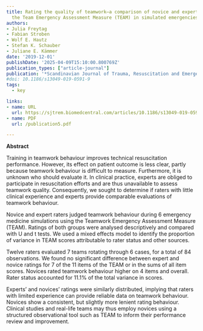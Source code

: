 ```yaml
---
title: Rating the quality of teamwork—a comparison of novice and expert ratings using
  the Team Emergency Assessment Measure (TEAM) in simulated emergencies
authors:
- Julia Freytag
- Fabian Stroben
- Wolf E. Hautz
- Stefan K. Schauber
- Juliane E. Kämmer
date: '2019-12-01'
publishDate: '2025-04-09T15:10:00.800769Z'
publication_types: ["article-journal"]
publication: '*Scandinavian Journal of Trauma, Resuscitation and Emergency Medicine*'
#doi: 10.1186/s13049-019-0591-9
tags:
  - key

links:
- name: URL
  url: https://sjtrem.biomedcentral.com/articles/10.1186/s13049-019-0591-9
- name: PDF
  url: /publication5.pdf

---
```

**Abstract**

Training in teamwork behaviour improves technical resuscitation performance. However, its effect on patient outcome is less clear, partly because teamwork behaviour is difficult to measure. Furthermore, it is unknown who should evaluate it. In clinical practice, experts are obliged to participate in resuscitation efforts and are thus unavailable to assess teamwork quality. Consequently, we sought to determine if raters with little clinical experience and experts provide comparable evaluations of teamwork behaviour.

Novice and expert raters judged teamwork behaviour during 6 emergency medicine simulations using the Teamwork Emergency Assessment Measure (TEAM). Ratings of both groups were analysed descriptively and compared with U and t tests. We used a mixed effects model to identify the proportion of variance in TEAM scores attributable to rater status and other sources.

Twelve raters evaluated 7 teams rotating through 6 cases, for a total of 84 observations. We found no significant difference between expert and novice ratings for 7 of the 11 items of the TEAM or in the sums of all item scores. Novices rated teamwork behaviour higher on 4 items and overall. Rater status accounted for 11.1% of the total variance in scores.

Experts’ and novices’ ratings were similarly distributed, implying that raters with limited experience can provide reliable data on teamwork behaviour. Novices show a consistent, but slightly more lenient rating behaviour. Clinical studies and real-life teams may thus employ novices using a structured observational tool such as TEAM to inform their performance review and improvement.